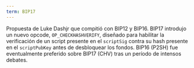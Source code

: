 ```yaml
---
term: BIP17
---
```


Propuesta de Luke Dashjr que compitió con BIP12 y BIP16. BIP17 introdujo un nuevo opcode, `OP_CHECKHASHVERIFY`, diseñado para habilitar la verificación de un script presente en el `scriptSig` contra su hash presente en el `scriptPubKey` antes de desbloquear los fondos. BIP16 (P2SH) fue eventualmente preferido sobre BIP17 (CHV) tras un período de intensos debates.